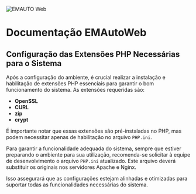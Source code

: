 ![EMAUTO Web](https://www.emsoft.inf.br/wp-content/uploads/2018/08/logo_horizontal_160x40.png)
# Documentação EMAutoWeb


## Configuração das Extensões PHP Necessárias para o Sistema


Após a configuração do ambiente, é crucial realizar a instalação e habilitação de extensões PHP essenciais para garantir o bom funcionamento do sistema. As extensões requeridas são:

- **OpenSSL**
- **CURL**
- **zip**
- **crypt**

É importante notar que essas extensões são pré-instaladas no PHP, mas podem necessitar apenas de habilitação no arquivo `PHP.ini`.

Para garantir a funcionalidade adequada do sistema, sempre que estiver preparando o ambiente para sua utilização, recomenda-se solicitar à equipe de desenvolvimento o arquivo `PHP.ini` atualizado. Este arquivo deverá substituir os originais nos servidores Apache e Nginx. 

Isso assegurará que as configurações estejam alinhadas e otimizadas para suportar todas as funcionalidades necessárias do sistema.

